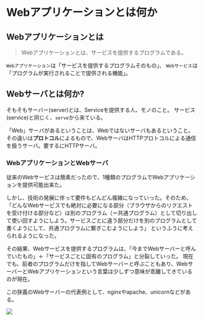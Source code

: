 # Webアプリケーションとは何か

## Webアプリケーションとは

> Webアプリケーションとは、サービスを提供するプログラムである。

`Webアプリケーション`は「サービスを提供するプログラムそのもの」、
`Webサービス`は「プログラムが実行されることで提供される機能」。

## Webサーバとは何か?

そもそもサーバー(server)とは、Serviceを提供する人、モノのこと。
サービス(service)と同じく、`serve`から来ている。

「Web」サーバがあるということは、Webではないサーバもあるということ。
その違いは**プロトコル**によるもので、WebサーバはHTTPプロトコルによる通信を扱うサーバ。要するにHTTPサーバ。

### WebアプリケーションとWebサーバ

従来のWebサービスは簡素だったので、1種類のプログラムでWebアプリケーションを提供可能出来た。

しかし、技術の発展に伴って要件もどんどん複雑になっていった。そのため、「どんなWebサービスでも絶対に必要になる部分（ブラウザからのリクエストを受け付ける部分など）は別のプログラム（＝共通プログラム）として切り出して使い回すようにしよう。サービスごとに違う部分だけを別のプログラムとして書くようにして、共通プログラムに繋ぎこむようにしよう」
というふうに考えられるようになった。

その結果、Webサービスを提供するプログラムは、「今までWebサーバーと呼んでいたもの」＋「サービスごとに固有のプログラム」と分裂していった。
現在でも、前者のプログラムだけを指してWebサーバーと呼ぶこともあり、WebサーバーとWebアプリケーションという言葉は少しずつ意味が乖離してきているのが現在。

この狭義のWebサーバーの代表例として、nginxやapache、unicornなどがある。

![](https://storage.googleapis.com/zenn-user-upload/2br4ka729ebwip4uj0q01p99nifj)

